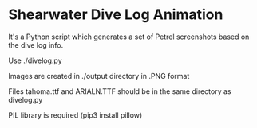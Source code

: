 # Shearwater Dive Log Animation

It's a Python script which generates a set of Petrel screenshots based on the dive log info.

Use ./divelog.py <Path to ShearwaterDescktop DB file> <Dive Log Number>

Images are created in ./output directory in .PNG format 

Files tahoma.ttf and ARIALN.TTF should be in the same directory as divelog.py

PIL library is required (pip3 install pillow)
